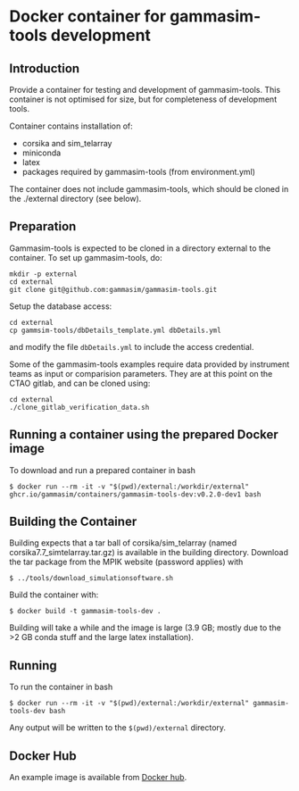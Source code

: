 # Docker container for gammasim-tools development

## Introduction

Provide a container for testing and development of gammasim-tools. This container is not optimised for size, but for completeness of development tools.

Container contains installation of:

- corsika and sim\_telarray
- miniconda
- latex
- packages required by gammasim-tools (from environment.yml)

The container does not include gammasim-tools, which should be cloned in the ./external directory (see below).

## Preparation

Gammasim-tools is expected to be cloned in a directory external to the container. To set up gammasim-tools, do:

```
mkdir -p external
cd external
git clone git@github.com:gammasim/gammasim-tools.git
```

Setup the database access:
```
cd external
cp gammsim-tools/dbDetails_template.yml dbDetails.yml
```
and modify the file `dbDetails.yml` to include the access credential.

Some of the gammasim-tools examples require data provided by instrument teams as input or comparision parameters.
They are at this point on the CTAO gitlab, and can be cloned using:

```
cd external
./clone_gitlab_verification_data.sh
```

## Running a container using the prepared Docker image

To download and run a prepared container in bash

```
$ docker run --rm -it -v "$(pwd)/external:/workdir/external" ghcr.io/gammasim/containers/gammasim-tools-dev:v0.2.0-dev1 bash
```

## Building the Container

Building expects that a tar ball of corsika/sim\_telarray (named corsika7.7\_simtelarray.tar.gz) is available in the building directory.
Download the tar package from the MPIK website (password applies) with

```
$ ../tools/download_simulationsoftware.sh
```

Build the container with:

```
$ docker build -t gammasim-tools-dev .
```

Building will take a while and the image is large (3.9 GB; mostly due to the >2 GB conda stuff and the large latex installation).

## Running

To run the container in bash 

```
$ docker run --rm -it -v "$(pwd)/external:/workdir/external" gammasim-tools-dev bash
```

Any output will be written to the `$(pwd)/external` directory.

## Docker Hub

An example image is available from [Docker hub](https://hub.docker.com/repository/docker/gernotmaier/gammasim-tools-dev).
